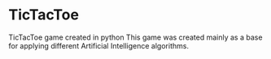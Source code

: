 # TicTacToe
TicTacToe game created in python
This game was created mainly as a base for applying different Artificial Intelligence algorithms.
